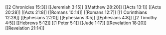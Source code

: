 [[2 Chronicles 15:3]]
[[Jeremiah 3:15]]
[[Matthew 28:20]]
[[Acts 13:1]]
[[Acts 20:28]]
[[Acts 21:8]]
[[Romans 10:14]]
[[Romans 12:7]]
[[1 Corinthians 12:28]]
[[Ephesians 2:20]]
[[Ephesians 3:5]]
[[Ephesians 4:8]]
[[2 Timothy 4:5]]
[[Hebrews 5:12]]
[[1 Peter 5:1]]
[[Jude 1:17]]
[[Revelation 18:20]]
[[Revelation 21:14]]
